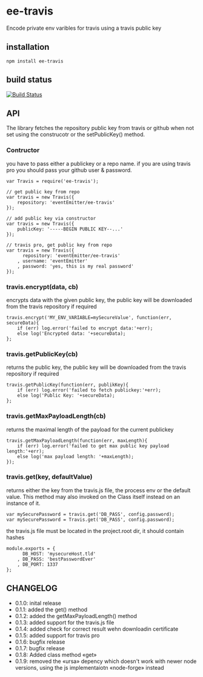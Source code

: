 # ee-travis

Encode private env varibles for travis using a travis public key

## installation

	npm install ee-travis

## build status

[![Build Status](https://travis-ci.org/eventEmitter/ee-travis.png?branch=master)](https://travis-ci.org/eventEmitter/ee-travis)


## API

The library fetches the repository public key from travis or github when not set using the construcotr or the setPublicKey() method.

### Contructor

you have to pass either a publickey or a repo name. if you are using travis pro you should pass your github user & password.
	
	var Travis = require('ee-travis');

	// get public key from repo
	var travis = new Travis({ 
		repository: 'eventEmitter/ee-travis'
	});

	// add public key via constructor
	var travis = new Travis({ 
		publicKey: '-----BEGIN PUBLIC KEY--...'
	});

	// travis pro, get public key from repo
	var travis = new Travis({ 
		  repository: 'eventEmitter/ee-travis'
		, username: 'eventEmitter'
		, password: 'yes, this is my real password'
	});

### travis.encrypt(data, cb)

encrypts data with the given public key, the public key will be downloaded from the travis repository if required

	travis.encrypt('MY_ENV_VARIABLE=mySecureValue', function(err, secureData){
		if (err) log.error('failed to encrypt data:'+err);
		else log('Encrypted data: '+secureData);
	};


### travis.getPublicKey(cb)

returns the public key, the public key will be downloaded from the travis repository if required

	travis.getPublicKey(function(err, publikKey){
		if (err) log.error('failed to fetch publickey:'+err);
		else log('Public Key: '+secureData);
	};



### travis.getMaxPayloadLength(cb)

returns the maximal length of the payload for the current publickey

	travis.getMaxPayloadLength(function(err, maxLength){
		if (err) log.error('failed to get max public key payload length:'+err);
		else log('max payload length: '+maxLength);
	});



### travis.get(key, defaultValue)

returns either the key from the travis.js file, the process env or the default value. This method may also invoked on the Class itself instead on an instance of it.

	var mySecurePassword = travis.get('DB_PASS', config.password);
	var mySecurePassword = Travis.get('DB_PASS', config.password);

the travis.js file must be located in the project.root dir, it should contain hashes

	module.exports = {
		  DB_HOST: 'mysecureHost.tld'
		, DB_PASS: 'bestPasswordEver'
		, DB_PORT: 1337
	};




## CHANGELOG

- 0.1.0: inital release
- 0.1.1: added the get() method
- 0.1.2: added the getMaxPayloadLength() method
- 0.1.3: added support for the travis.js file
- 0.1.4: added check for correct result wehn downloadin certificate
- 0.1.5: added support for travis pro
- 0.1.6: bugfix release
- 0.1.7: bugfix release
- 0.1.8: Added class method «get»
- 0.1.9: removed the «ursa» depency which doesn't work with newer node versions, using the js implementaiotn «node-forge» instead